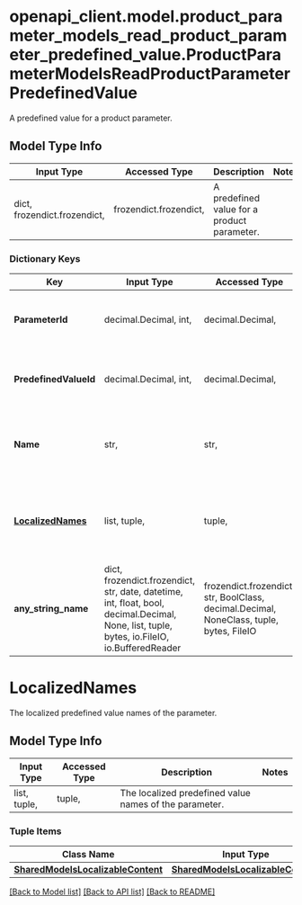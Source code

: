 # openapi_client.model.product_parameter_models_read_product_parameter_predefined_value.ProductParameterModelsReadProductParameterPredefinedValue

A predefined value for a product parameter.

## Model Type Info
Input Type | Accessed Type | Description | Notes
------------ | ------------- | ------------- | -------------
dict, frozendict.frozendict,  | frozendict.frozendict,  | A predefined value for a product parameter. | 

### Dictionary Keys
Key | Input Type | Accessed Type | Description | Notes
------------ | ------------- | ------------- | ------------- | -------------
**ParameterId** | decimal.Decimal, int,  | decimal.Decimal,  | The unique identifier for the parameter. | [optional] value must be a 32 bit integer
**PredefinedValueId** | decimal.Decimal, int,  | decimal.Decimal,  | The predefined value id of the parameter. | [optional] value must be a 32 bit integer
**Name** | str,  | str,  | The non-localized predefined value name of the parameter. | [optional] 
**[LocalizedNames](#LocalizedNames)** | list, tuple,  | tuple,  | The localized predefined value names of the parameter. | [optional] 
**any_string_name** | dict, frozendict.frozendict, str, date, datetime, int, float, bool, decimal.Decimal, None, list, tuple, bytes, io.FileIO, io.BufferedReader | frozendict.frozendict, str, BoolClass, decimal.Decimal, NoneClass, tuple, bytes, FileIO | any string name can be used but the value must be the correct type | [optional]

# LocalizedNames

The localized predefined value names of the parameter.

## Model Type Info
Input Type | Accessed Type | Description | Notes
------------ | ------------- | ------------- | -------------
list, tuple,  | tuple,  | The localized predefined value names of the parameter. | 

### Tuple Items
Class Name | Input Type | Accessed Type | Description | Notes
------------- | ------------- | ------------- | ------------- | -------------
[**SharedModelsLocalizableContent**](SharedModelsLocalizableContent.md) | [**SharedModelsLocalizableContent**](SharedModelsLocalizableContent.md) | [**SharedModelsLocalizableContent**](SharedModelsLocalizableContent.md) |  | 

[[Back to Model list]](../../README.md#documentation-for-models) [[Back to API list]](../../README.md#documentation-for-api-endpoints) [[Back to README]](../../README.md)

